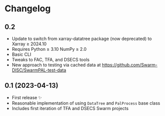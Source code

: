 # Changelog

## 0.2

- Update to switch from xarray-datatree package (now deprecated) to Xarray ≥ 2024.10
- Requires Python ≥ 3.10 NumPy ≥ 2.0
- Basic CLI
- Tweaks to FAC, TFA, and DSECS tools
- New approach to testing via cached data at <https://github.com/Swarm-DISC/SwarmPAL-test-data>

## 0.1 (2023-04-13)

- First release ✨
- Reasonable implementation of using `DataTree` and `PalProcess` base class
- Includes first iteration of TFA and DSECS Swarm projects

